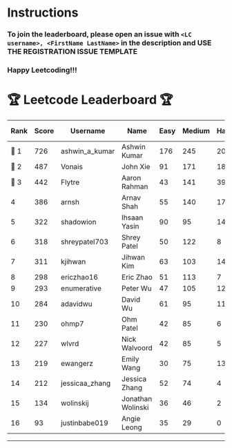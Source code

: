 # Instructions
### To join the leaderboard, please open an issue with `<LC username>, <FirstName LastName>` in the description and USE THE REGISTRATION ISSUE TEMPLATE
### Happy Leetcoding!!!


# 🏆 Leetcode Leaderboard 🏆

| Rank | Score | Username       | Name | Easy | Medium | Hard | Problems Solved |
|------|----------------|-----------------|-------------------|--------------|--------------|--------------|--------------|
| 🥇 1 | 726 | ashwin_a_kumar | Ashwin Kumar | 176 | 245 | 20 | 441 |
| 🥈 2 | 487 | Vonais | John Xie | 91 | 171 | 18 | 280 |
| 🥉 3 | 442 | Flytre | Aaron Rahman | 43 | 141 | 39 | 223 |
| 4 | 386 | arnsh | Arnav Shah | 55 | 140 | 17 | 212 |
| 5 | 322 | shadowion | Ihsaan Yasin | 90 | 95 | 14 | 199 |
| 6 | 318 | shreypatel703 | Shrey Patel | 50 | 122 | 8 | 180 |
| 7 | 311 | kjihwan | Jihwan Kim | 63 | 103 | 14 | 180 |
| 8 | 298 | ericzhao16 | Eric Zhao | 51 | 113 | 7 | 171 |
| 9 | 293 | enumerative | Peter Wu | 47 | 105 | 12 | 164 |
| 10 | 284 | adavidwu | David Wu | 61 | 95 | 11 | 167 |
| 11 | 230 | ohmp7 | Ohm Patel | 42 | 85 | 6 | 133 |
| 12 | 227 | wlvrd | Nick Walvoord | 42 | 85 | 5 | 132 |
| 13 | 219 | ewangerz | Emily Wang | 30 | 75 | 13 | 118 |
| 14 | 212 | jessicaa_zhang | Jessica Zhang | 52 | 74 | 4 | 130 |
| 15 | 134 | wolinskij | Jonathan Wolinski | 36 | 46 | 2 | 84 |
| 16 | 93 | justinbabe019 | Angie Leong | 35 | 29 | 0 | 64 |
---
